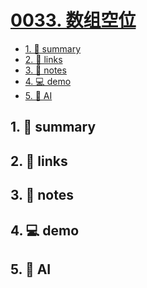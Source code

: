 # [0033. 数组空位](https://github.com/tnotesjs/TNotes.javascript/tree/main/notes/0033.%20%E6%95%B0%E7%BB%84%E7%A9%BA%E4%BD%8D)


<!-- region:toc -->

- [1. 📝 summary](#1--summary)
- [2. 🔗 links](#2--links)
- [3. 📒 notes](#3--notes)
- [4. 💻 demo](#4--demo)
- [5. 🤖 AI](#5--ai)

<!-- endregion:toc -->

## 1. 📝 summary

## 2. 🔗 links
## 3. 📒 notes
## 4. 💻 demo
## 5. 🤖 AI
